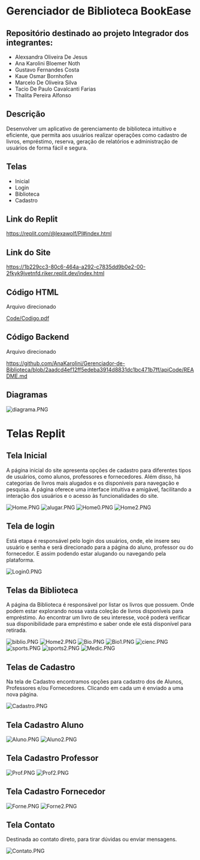 # Gerenciador de Biblioteca BookEase
## Repositório destinado ao projeto Integrador dos integrantes: 

* Alexsandra Oliveira De Jesus
* Ana Karolini Bloemer Noth
* Gustavo Fernandes Costa
* Kaue Osmar Bornhofen
* Marcelo De Oliveira Silva
* Tacio De Paulo Cavalcanti Farias
* Thalita Pereira Alfonso 

## Descrição 

Desenvolver um aplicativo de gerenciamento de biblioteca intuitivo e eficiente, que permita aos usuários realizar operações como cadastro de livros, empréstimo, reserva, geração de relatórios e administração de usuários de forma fácil e segura.

## Telas

* Inicial
* Login
* Biblioteca
* Cadastro 

## Link do Replit

https://replit.com/@lexawolf/PI#index.html

## Link do Site

https://1b229cc3-80c6-464a-a292-c7835dd9b0e2-00-2fkyk9jvetnfd.riker.replit.dev/index.html

## Código HTML

Arquivo direcionado

[Code/Codigo.pdf](https://github.com/AnaKarolini/Gerenciador-de-Biblioteca/blob/c315c1f5d89c3d1e0125238f354f91b17ba1f536/Code/Codigo.pdf)

## Código Backend

Arquivo direcionado

https://github.com/AnaKarolini/Gerenciador-de-Biblioteca/blob/2aadcd4ef12ff5edeba3914d8831dc1bc471b7ff/apiCode/README.md

## Diagramas

![diagrama.PNG](/doc/diagrama.PNG)


# Telas Replit

## Tela Inicial

A página inicial do site apresenta opções de cadastro para diferentes tipos de usuários, como alunos, professores e fornecedores. Além disso, há categorias de livros mais alugados e os disponíveis para navegação e pesquisa. A página oferece uma interface intuitiva e amigável, facilitando a interação dos usuários e o acesso às funcionalidades do site.

![Home.PNG](/doc/Home.PNG)
![alugar.PNG](/doc/alugar.PNG)
![Home0.PNG](/doc/Home0.PNG)
![Home2.PNG](/doc/Home2.PNG)


## Tela de login 

Está etapa é responsável pelo login dos usuários, onde, ele insere seu usuário e senha e será direcionado para a página do aluno, professor ou do fornecedor. E assim podendo estar alugando ou navegando pela plataforma. 

![Login0.PNG](/doc/Login0.PNG)

## Telas da Biblioteca

A página da Biblioteca é responsável por listar os livros que possuem. Onde podem estar explorando nossa vasta coleção de livros disponíveis para empréstimo. Ao encontrar um livro de seu interesse, você poderá verificar sua disponibilidade para empréstimo e saber onde ele está disponível para retirada.

![biblio.PNG](/doc/biblio.PNG)
![Home2.PNG](/doc/Home2.PNG)
![Bio.PNG](/doc/Bio.PNG)
![Bio1.PNG](/doc/Bio1.PNG)
![cienc.PNG](/doc/cienc.PNG)
![sports.PNG](/doc/sports.PNG)
![sports2.PNG](/doc/sports2.PNG)
![Medic.PNG](/doc/Medic.PNG)

## Telas de Cadastro 

Na tela de Cadastro encontramos opções para cadastro dos de Alunos, Professores e/ou Fornecedores. Clicando em cada um é enviado a uma nova página. 

![Cadastro.PNG](/doc/Cadastro.PNG)

## Tela Cadastro Aluno 

![Aluno.PNG](/doc/Aluno.PNG)
![Aluno2.PNG](/doc/Aluno2.PNG)

## Tela Cadastro Professor

![Prof.PNG](/doc/Prof.PNG)
![Prof2.PNG](/doc/Prof2.PNG)

## Tela Cadastro Fornecedor

![Forne.PNG](/doc/Forne.PNG)
![Forne2.PNG](/doc/Forne2.PNG)

## Tela Contato

Destinada ao contato direto, para tirar dúvidas ou enviar mensagens. 

![Contato.PNG](/doc/Contato.PNG)



